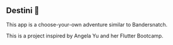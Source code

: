 ## Destini 🤔

This app is a choose-your-own adventure similar to Bandersnatch.

This is a project inspired by Angela Yu and her Flutter Bootcamp. 
